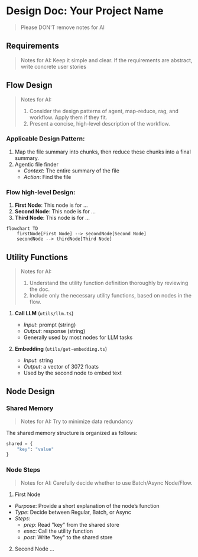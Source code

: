 # Design Doc: Your Project Name

> Please DON'T remove notes for AI

## Requirements

> Notes for AI: Keep it simple and clear.
> If the requirements are abstract, write concrete user stories

## Flow Design

> Notes for AI:
>
> 1. Consider the design patterns of agent, map-reduce, rag, and workflow. Apply them if they fit.
> 2. Present a concise, high-level description of the workflow.

### Applicable Design Pattern:

1. Map the file summary into chunks, then reduce these chunks into a final summary.
2. Agentic file finder
   - _Context_: The entire summary of the file
   - _Action_: Find the file

### Flow high-level Design:

1. **First Node**: This node is for ...
2. **Second Node**: This node is for ...
3. **Third Node**: This node is for ...

```mermaid
flowchart TD
    firstNode[First Node] --> secondNode[Second Node]
    secondNode --> thirdNode[Third Node]
```

## Utility Functions

> Notes for AI:
>
> 1. Understand the utility function definition thoroughly by reviewing the doc.
> 2. Include only the necessary utility functions, based on nodes in the flow.

1. **Call LLM** (`utils/llm.ts`)

   - _Input_: prompt (string)
   - _Output_: response (string)
   - Generally used by most nodes for LLM tasks

2. **Embedding** (`utils/get-embedding.ts`)
   - _Input_: string
   - _Output_: a vector of 3072 floats
   - Used by the second node to embed text

## Node Design

### Shared Memory

> Notes for AI: Try to minimize data redundancy

The shared memory structure is organized as follows:

```python
shared = {
    "key": "value"
}
```

### Node Steps

> Notes for AI: Carefully decide whether to use Batch/Async Node/Flow.

1. First Node

- _Purpose_: Provide a short explanation of the node’s function
- _Type_: Decide between Regular, Batch, or Async
- _Steps_:
  - _prep_: Read "key" from the shared store
  - _exec_: Call the utility function
  - _post_: Write "key" to the shared store

2. Second Node
   ...
